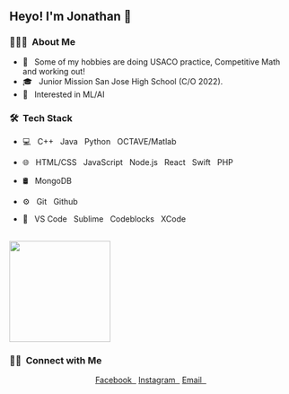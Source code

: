<h2> Heyo! I'm  Jonathan 👋</h2>

<h3> 👨🏻‍💻 &nbsp;About Me </h3>

- 🤔 &nbsp; Some of my hobbies are doing USACO practice, Competitive Math and working out!
- 🎓 &nbsp; Junior Mission San Jose High School (C/O 2022).
- 🌱 &nbsp; Interested in ML/AI

<h3> 🛠 &nbsp;Tech Stack</h3>

- 💻 &nbsp; C++ &nbsp; Java &nbsp; Python &nbsp; OCTAVE/Matlab 
- 🌐 &nbsp; HTML/CSS &nbsp; JavaScript &nbsp; Node.js &nbsp; React &nbsp; Swift &nbsp; PHP

- 🛢 &nbsp; MongoDB
- ⚙️ &nbsp; Git &nbsp; Github
- 🔧 &nbsp; VS Code &nbsp; Sublime &nbsp; Codeblocks &nbsp; XCode

<br/>

<a href="https://github.com/jtao22">
  <img height="180em" src="https://github-readme-stats.vercel.app/api/top-langs/?username=jtao22&theme=buefy&layout=compact" />
</a>

<br/>

<h3> 🤝🏻 &nbsp;Connect with Me </h3>

<p align="center">
<a href="https://www.facebook.com/jonathan.tao.50702/">Facebook &nbsp;</a>
<a href="https://www.instagram.com/jonathantao_/">Instagram &nbsp;</a>
<a href="mailto:jellybellyjonny@gmail.com">Email &nbsp;</a>
</p>

